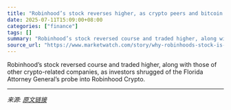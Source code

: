 ```yaml
---
title: "Robinhood’s stock reverses higher, as crypto peers and bitcoin surge"
date: 2025-07-11T15:09:00+08:00
categories: ["finance"]
tags: []
summary: "Robinhood’s stock reversed course and traded higher, along with those of other crypto-related companies, as investors shrugged of the Florida Attorney General’s probe into Robinhood Crypto."
source_url: "https://www.marketwatch.com/story/why-robinhoods-stock-is-falling-while-crypto-peers-and-bitcoin-surge-b39ef09f?mod=mw_rss_topstories"
---
```


Robinhood’s stock reversed course and traded higher, along with those of other crypto-related companies, as investors shrugged of the Florida Attorney General’s probe into Robinhood Crypto.

---

*来源: [原文链接](https://www.marketwatch.com/story/why-robinhoods-stock-is-falling-while-crypto-peers-and-bitcoin-surge-b39ef09f?mod=mw_rss_topstories)*
